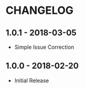 # CHANGELOG

## 1.0.1 - 2018-03-05

* Simple Issue Correction


## 1.0.0 - 2018-02-20

* Initial Release
